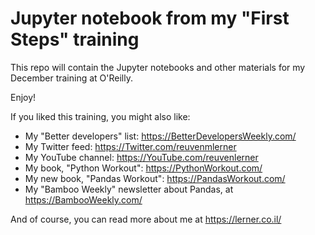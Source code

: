 # Jupyter notebook from my "First Steps" training

This repo will contain the Jupyter notebooks and other materials for my December training at O'Reilly.

Enjoy!

If you liked this training, you might also like:

- My "Better developers" list: https://BetterDevelopersWeekly.com/
- My Twitter feed: https://Twitter.com/reuvenmlerner
- My YouTube channel: https://YouTube.com/reuvenlerner
- My book, "Python Workout": https://PythonWorkout.com/
- My new book, "Pandas Workout": https://PandasWorkout.com/
- My "Bamboo Weekly" newsletter about Pandas, at https://BambooWeekly.com/

And of course, you can read more about me at https://lerner.co.il/
